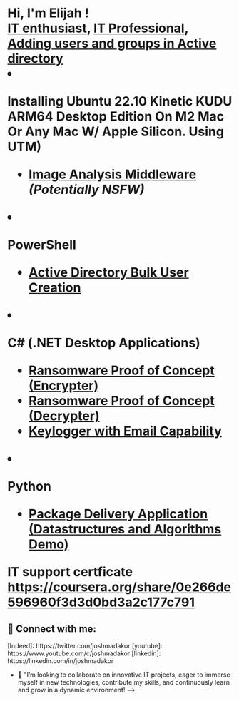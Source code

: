 <h1>Hi, I'm Elijah ! <br/><a href="https://github.com/ewol23"> IT enthusiast</a>, <a href="https://www.linkedin.com/in/elijah-woldemariam-4b3b32159?trk=people-guest_people_search-card/"> IT Professional</a>, <a href="https://coursera.org/share/0e266de596960f3d3d0bd3a2c177c791</a></h1>



<h2>👨‍💻 IT Projects:</h2>


- <b> Adding users and groups in Active directory (AD depolyment through VM)</b>
  - [Adding users and groups in Active directory](https://github.com/joshmadakor1/Algorithms-Practice)
- <b>Installing Ubuntu 22.10 Kinetic KUDU ARM64 Desktop Edition On M2 Mac Or Any Mac W/ Apple Silicon. Using UTM)</b>
  - [Image Analysis Middleware](https://github.com/joshmadakor1/4chan-Image-Analysis-Middleware-C964) <b><i>(Potentially NSFW)</b></i>
- <b>PowerShell</b>
  - [Active Directory Bulk User Creation](https://github.com/joshmadakor1/AD_PS)
  
- <b>C# (.NET Desktop Applications)</b>
  - [Ransomware Proof of Concept (Encrypter)](https://github.com/joshmadakor1/EncrypterPOC)
  - [Ransomware Proof of Concept (Decrypter)](https://github.com/joshmadakor1/DecrypterPOC)
  - [Keylogger with Email Capability](https://github.com/joshmadakor1/Key-Logger-With-Email)
- <b>Python</b>
  - [Package Delivery Application (Datastructures and Algorithms Demo)](https://github.com/joshmadakor1/Package-Delivery-Pathfinding-Algorithm)

 <b> IT support certficate https://coursera.org/share/0e266de596960f3d3d0bd3a2c177c791</b>

<h2> 🤳 Connect with me:</h2>
[Indeed]: https://twitter.com/joshmadakor
[youtube]: https://www.youtube.com/c/joshmadakor
[linkedin]: https://linkedin.com/in/joshmadakor


- 👯 "I’m looking to collaborate on innovative IT projects, eager to immerse myself in new technologies, contribute my skills, and continuously learn and grow in a dynamic environment!
-->
